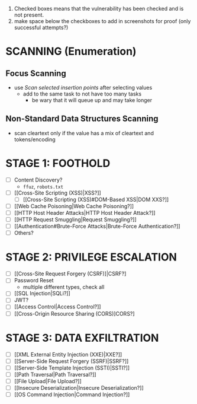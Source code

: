 1. Checked boxes means that the vulnerability has been checked and is not present.
2. make space below the checkboxes to add in screenshots for proof (only successful attempts?)
# SCANNING (Enumeration)
## Focus Scanning
- use *Scan selected insertion points* after selecting values 
	- add to the same task to not have too many tasks
		- be wary that it will queue up and may take longer
## Non-Standard Data Structures Scanning
- scan cleartext only if the value has a mix of cleartext and tokens/encoding
# STAGE 1: FOOTHOLD
- [ ] Content Discovery?
	- `ffuz`, `robots.txt`
- [ ] [[Cross-Site Scripting (XSS)|XSS?]]
	- [ ] [[Cross-Site Scripting (XSS)#DOM-Based XSS|DOM XXS?]]
- [ ] [[Web Cache Poisoning|Web Cache Poisoning?]]
- [ ] [[HTTP Host Header Attacks|HTTP Host Header Attack?]]
- [ ] [[HTTP Request Smuggling|Request Smuggling?]]
- [ ] [[Authentication#Brute-Force Attacks|Brute-Force Authentication?]]
- [ ] Others?
# STAGE 2: PRIVILEGE ESCALATION
- [ ] [[Cross-Site Request Forgery (CSRF)]|CSRF?]
- [ ] Password Reset
	- multiple different types, check all
- [ ] [[SQL Injection|SQLi?]]
- [ ] JWT?
- [ ] [[Access Control|Access Control?]]
- [ ] [[Cross-Origin Resource Sharing (CORS)]CORS?]

# STAGE 3: DATA EXFILTRATION
- [ ] [[XML External Entity Injection (XXE)|XXE?]]
- [ ] [[Server-Side Request Forgery (SSRF)|SSRF?]]
- [ ] [[Server-Side Template Injection (SSTI)|SSTI?]]
- [ ] [[Path Traversal|Path Traversal?]]
- [ ] [[File Upload|File Upload?]]
- [ ] [[Insecure Deserialization|Insecure Deserialization?]]
- [ ] [[OS Command Injection|Command Injection?]]
